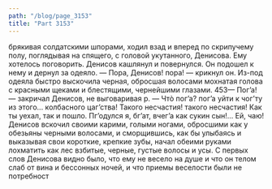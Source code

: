 ```yaml
---
path: "/blog/page_3153"
title: "Part 3153"
---
```


брякивая солдатскими шпорами, ходил взад и вперед по скрипучему полу, поглядывая на спящего, с головой укутанного, Денисова. Ему хотелось поговорить. Денисов кашлянул и повернулся. Он подошел к нему и дернул за одеяло.
— Пора, Денисов! пора! — крикнул он.
Из-под одеяла быстро выскочила черная, обросшая волосами мохнатая голова с красными щеками и блестящими, чернейшими глазами.
453— Пог’а! — закричал Денисов, не выговаривая р. — Чтò пог’а? пог’а уйти к чог’ту из этого... колбасного цаг’ства! Такого несчастия! такого несчастия! Как ты уехал, так и пошло. Пг’одулся я, бг’ат, вчег’а как сукин сын!... Ей, чаю!
Денисов вскочил своими карими, голыми ногами, обросшими как у обезьяны черными волосами, и сморщившись, как бы улыбаясь и выказывая свои короткие, крепкие зубы, начал обеими руками лохматить как лес взбитые, черные, густые волосы и усы. С первых слов Денисова видно было, что ему не весело на душе и что он телом слаб от вина и бессонных ночей, и что приемы веселости были не потребност
